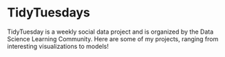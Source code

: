 # TidyTuesdays

TidyTuesday is a weekly social data project and is organized by the Data Science Learning Community. Here are some of my projects, ranging from interesting visualizations to models!
